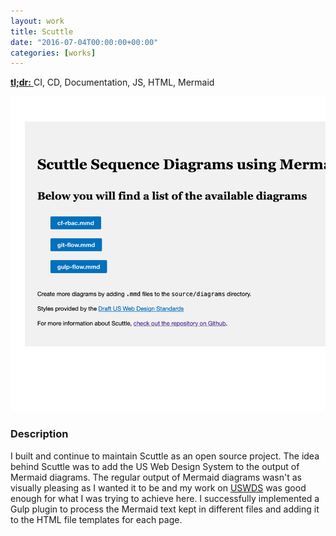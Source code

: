 ```yaml
---
layout: work
title: Scuttle
date: "2016-07-04T00:00:00+00:00"
categories: [works]
---
```


<a href="https://rog.gr/scuttle" target="_blank">
  <strong>tl;dr:</strong>
</a> CI, CD, Documentation, JS, HTML, Mermaid

![Desktop Screenshot](/img/works/scuttle-home.png)

### Description

I built and continue to maintain Scuttle as an open source project. The idea
behind Scuttle was to add the US Web Design System to the output of Mermaid
diagrams. The regular output of Mermaid diagrams wasn't as visually pleasing as
I wanted it to be and my work on [USWDS][uswds] was good enough for what I was
trying to achieve here. I successfully implemented a Gulp plugin to process the
Mermaid text kept in different files and adding it to the HTML file templates
for each page.

[uswds]: https://designsystem.digital.gov "A design system for the federal government."

